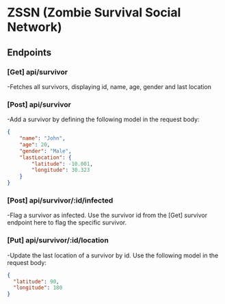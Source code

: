 # ZSSN (Zombie Survival Social Network)

## Endpoints

### [Get] api/survivor 
-Fetches all survivors, displaying id, name, age, gender and last location

### [Post] api/survivor
-Add a survivor by defining the following model in the request body:
```json
{
	"name": "John",
	"age": 20,
	"gender": "Male",
	"lastLocation": {
		"latitude": -10.001,
		"longitude": 30.323
	}
}
```

### [Post] api/survivor/:id/infected
-Flag a  survivor as infected. Use the survivor id from the [Get] survivor endpoint here to flag the specific survivor.

### [Put] api/survivor/:id/location
-Update the last location of a survivor by id. Use the following model in the request body:
```json
{
  "latitude": 90,
  "longitude": 180
}
```